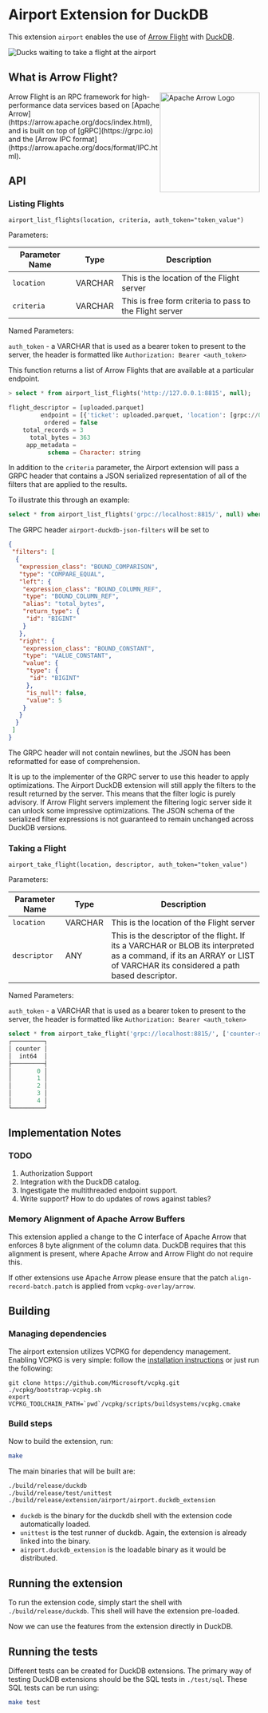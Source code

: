 # Airport Extension for DuckDB

This extension `airport` enables the use of [Arrow Flight](https://arrow.apache.org/docs/format/Flight.html) with [DuckDB](https://duckdb.org).

![Ducks waiting to take a flight at the airport](./duckdb-airport-1.jpg)

## What is Arrow Flight?

<img src="https://arrow.apache.org/docs/_static/arrow.png" style="float:right" width="200px" alt="Apache Arrow Logo"/>
Arrow Flight is an RPC framework for high-performance data services based on [Apache Arrow](https://arrow.apache.org/docs/index.html), and is built on top of [gRPC](https://grpc.io) and the [Arrow IPC format](https://arrow.apache.org/docs/format/IPC.html).

## API

### Listing Flights

```airport_list_flights(location, criteria, auth_token="token_value")```

Parameters:

| Parameter Name | Type | Description |
|----------------|------|-------------|
| `location` | VARCHAR | This is the location of the Flight server |
| `criteria` | VARCHAR | This is free form criteria to pass to the Flight server |

Named Parameters:

`auth_token` - a VARCHAR that is used as a bearer token to present to the server, the header is formatted like `Authorization: Bearer <auth_token>`

This function returns a list of Arrow Flights that are available at a particular endpoint.

```sql
> select * from airport_list_flights('http://127.0.0.1:8815', null);

flight_descriptor = [uploaded.parquet]
         endpoint = [{'ticket': uploaded.parquet, 'location': [grpc://0.0.0.0:8815], 'expiration_time': NULL, 'app_metadata': }]
          ordered = false
    total_records = 3
      total_bytes = 363
     app_metadata =
           schema = Character: string
```

In addition to the `criteria` parameter, the Airport extension will pass a GRPC header
that contains a JSON serialized representation of all of the filters that are applied to
the results.

To illustrate this through an example:

```sql
select * from airport_list_flights('grpc://localhost:8815/', null) where total_bytes = 5;
```

The GRPC header `airport-duckdb-json-filters` will be set to

```json
{
 "filters": [
  {
   "expression_class": "BOUND_COMPARISON",
   "type": "COMPARE_EQUAL",
   "left": {
    "expression_class": "BOUND_COLUMN_REF",
    "type": "BOUND_COLUMN_REF",
    "alias": "total_bytes",
    "return_type": {
     "id": "BIGINT"
    }
   },
   "right": {
    "expression_class": "BOUND_CONSTANT",
    "type": "VALUE_CONSTANT",
    "value": {
     "type": {
      "id": "BIGINT"
     },
     "is_null": false,
     "value": 5
    }
   }
  }
 ]
}
```

The GRPC header will not contain newlines, but the JSON has been reformatted for ease of comprehension.

It is up to the implementer of the GRPC server to use this header to apply optimizations.  The Airport DuckDB extension will still apply the filters to the result returned by the server. This means that the filter logic is purely advisory.  If Arrow Flight servers implement the filtering logic server side it can unlock some impressive optimizations.  The JSON schema of the serialized filter expressions is not guaranteed to remain unchanged across DuckDB versions.

### Taking a Flight

```airport_take_flight(location, descriptor, auth_token="token_value")```

Parameters:

| Parameter Name | Type | Description |
|----------------|------|-------------|
| `location` | VARCHAR | This is the location of the Flight server |
| `descriptor` | ANY | This is the descriptor of the flight.  If its a VARCHAR or BLOB its interpreted as a command, if its an ARRAY or LIST of VARCHAR its considered a path based descriptor.  |

Named Parameters:

`auth_token` - a VARCHAR that is used as a bearer token to present to the server, the header is formatted like `Authorization: Bearer <auth_token>`


```sql
select * from airport_take_flight('grpc://localhost:8815/', ['counter-stream']) limit 5;
┌─────────┐
│ counter │
│  int64  │
├─────────┤
│       0 │
│       1 │
│       2 │
│       3 │
│       4 │
└─────────┘
```

## Implementation Notes

### TODO

1. Authorization Support
2. Integration with the DuckDB catalog.
3. Ingestigate the multithreaded endpoint support.
4. Write support?  How to do updates of rows against tables?

### Memory Alignment of Apache Arrow Buffers

This extension applied a change to the C interface of Apache Arrow that enforces 8 byte alignment of the column data.  DuckDB requires that this alignment is present, where Apache Arrow and Arrow Flight do not require this.

If other extensions use Apache Arrow please ensure that the patch `align-record-batch.patch` is applied from `vcpkg-overlay/arrow`.

## Building
### Managing dependencies

The airport extension utilizes VCPKG for dependency management. Enabling VCPKG is very simple: follow the [installation instructions](https://vcpkg.io/en/getting-started) or just run the following:

```shell
git clone https://github.com/Microsoft/vcpkg.git
./vcpkg/bootstrap-vcpkg.sh
export VCPKG_TOOLCHAIN_PATH=`pwd`/vcpkg/scripts/buildsystems/vcpkg.cmake
```

### Build steps
Now to build the extension, run:
```sh
make
```
The main binaries that will be built are:
```sh
./build/release/duckdb
./build/release/test/unittest
./build/release/extension/airport/airport.duckdb_extension
```
- `duckdb` is the binary for the duckdb shell with the extension code automatically loaded.
- `unittest` is the test runner of duckdb. Again, the extension is already linked into the binary.
- `airport.duckdb_extension` is the loadable binary as it would be distributed.

## Running the extension
To run the extension code, simply start the shell with `./build/release/duckdb`. This shell will have the extension pre-loaded.

Now we can use the features from the extension directly in DuckDB.

## Running the tests
Different tests can be created for DuckDB extensions. The primary way of testing DuckDB extensions should be the SQL tests in `./test/sql`. These SQL tests can be run using:
```sh
make test
```

